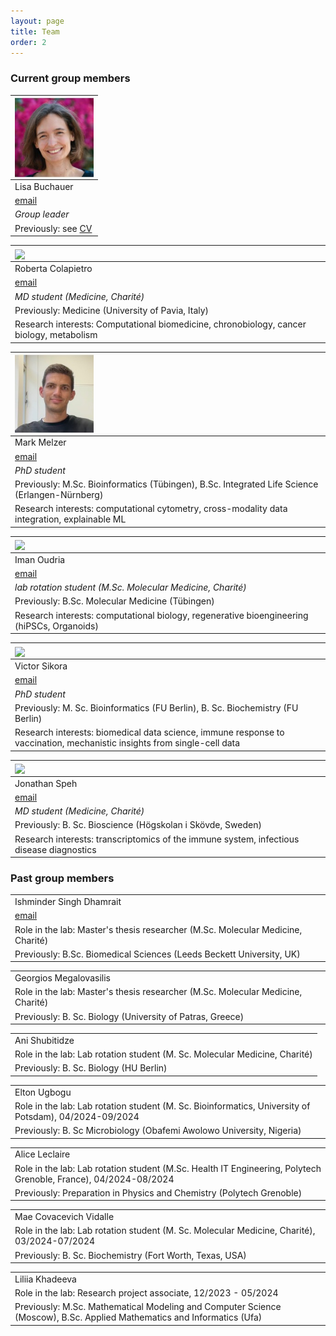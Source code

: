 ```yaml
---
layout: page
title: Team
order: 2
---
```


### Current group members

| <img style="width:9em" src="images/Lisa_square.jpg" align="center">               | 
|:----------------------------------------------------------------------------------| 
| Lisa Buchauer                                                                     |
| [email](mailto:lisa.buchauer@charite.de)                                          |
| _Group leader_                                                                    |
| Previously: see [CV](https://libuchauer.github.io/CV/)                            |


| <img style="width:9em" src="images/Roberta_square.png" align="center">                   | 
|:-----------------------------------------------------------------------------------------| 
| Roberta Colapietro                                                                       |
| [email](mailto:roberta.colapietro@charite.de)                                                                                            |
| _MD student (Medicine, Charité)_                                                         |
| Previously: Medicine (University of Pavia, Italy)                                        |
| Research interests: Computational biomedicine, chronobiology, cancer biology, metabolism |


| <img style="width:9em" src="images/Mark_square.jpg" align="center">                            | 
|:-----------------------------------------------------------------------------------------------| 
| Mark Melzer                                                                                    |
| [email](mailto:mark.melzer@charite.de)                                                         |
| _PhD student_                                                                                  |
| Previously: M.Sc. Bioinformatics (Tübingen), B.Sc. Integrated Life Science (Erlangen-Nürnberg) |
| Research interests: computational cytometry, cross-modality data integration, explainable ML   |


| <img style="width:9em" src="images/iman.png" align="center">                            | 
|:-----------------------------------------------------------------------------------------------| 
| Iman Oudria                                                                                    |
| [email](mailto:iman.oudria@charite.de)                                                         |
| _lab rotation student (M.Sc. Molecular Medicine, Charité)_                                                                                  |
| Previously: B.Sc. Molecular Medicine (Tübingen)|
| Research interests: computational biology, regenerative bioengineering (hiPSCs, Organoids)   |


| <img style="width:9em" src="images/Victor_square.jpg" align="center">                                                   | 
|:------------------------------------------------------------------------------------------------------------------------| 
| Victor Sikora                                                                                                           |
| [email](mailto:victor.sikora@bih-charite.de)                                                                            |
| _PhD student_                                                                                                           |
| Previously: M. Sc. Bioinformatics (FU Berlin), B. Sc. Biochemistry (FU Berlin)                                          |
| Research interests: biomedical data science, immune response to vaccination, mechanistic insights from single-cell data |


| <img style="width:9em" src="images/Jonathan_square.jpeg" align="center">                 | 
|:-----------------------------------------------------------------------------------------| 
| Jonathan Speh                                                                            |
| [email](mailto:michel-jonathan.speh@charite.de)                                          |
| _MD student (Medicine, Charité)_                                                         |
| Previously: B. Sc. Bioscience (Högskolan i Skövde, Sweden)                               |
| Research interests: transcriptomics of the immune system, infectious disease diagnostics |


### Past group members

|                                                              | 
|:---------------------------------------------------------------------------------------------------------------------------------------| 
| Ishminder Singh Dhamrait                                                                                                               |
| [email](mailto:ishminder-singh.dhamrait@charite.de)                                                                                    |
| Role in the lab: Master's thesis researcher (M.Sc. Molecular Medicine, Charité)                                                        |
| Previously: B.Sc. Biomedical Sciences (Leeds Beckett University, UK)                                                                   |

|                                                                                                                | 
|:---------------------------------------------------------------------------------------------------------------| 
| Georgios Megalovasilis                                                                                         |
| Role in the lab: Master's thesis researcher (M.Sc. Molecular Medicine, Charité)                                |
| Previously: B. Sc. Biology (University of Patras, Greece)                                                      |


|                                                                                                    | 
|:---------------------------------------------------------------------------------------------------| 
| Ani Shubitidze                                                                                     |
| Role in the lab: Lab rotation student (M. Sc. Molecular Medicine, Charité)                         |
| Previously: B. Sc. Biology (HU Berlin)                                                             |

|                                                                                                       | 
|:------------------------------------------------------------------------------------------------------| 
| Elton Ugbogu                                                                                          |
| Role in the lab: Lab rotation student (M. Sc. Bioinformatics, University of Potsdam), 04/2024-09/2024 |
| Previously: B. Sc Microbiology (Obafemi Awolowo University, Nigeria)                                  |

|                                                                                                                 | 
|:----------------------------------------------------------------------------------------------------------------| 
| Alice Leclaire                                                                                                  |
| Role in the lab: Lab rotation student (M.Sc. Health IT Engineering, Polytech Grenoble, France), 04/2024-08/2024 |
| Previously: Preparation in Physics and Chemistry (Polytech Grenoble)                                            |

|                                                                                             | 
|:--------------------------------------------------------------------------------------------| 
| Mae Covacevich Vidalle                                                                      |
| Role in the lab: Lab rotation student (M. Sc. Molecular Medicine, Charité), 03/2024-07/2024 |
| Previously: B. Sc. Biochemistry (Fort Worth, Texas, USA)                                    |

|                                                                                                        |
|:-----------------------------------------------------------------------------------------------------------------------| 
| Liliia Khadeeva                                                                                                        |
| Role in the lab: Research project associate, 12/2023 - 05/2024                                                         |
| Previously: M.Sc. Mathematical Modeling and Computer Science (Moscow), B.Sc. Applied Mathematics and Informatics (Ufa) |
